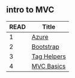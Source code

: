 ## intro to MVC

READ | Title |
| ----------- | ----------- |
| 1 | [Azure](Azure/README.md) |
| 2 | [Bootstrap](Bootstrap/README.md) |
| 3 | [Tag Helpers](Tag-Helpers/README.md) |
| 4 | [MVC Basics](MVC-Basics/README.md) |